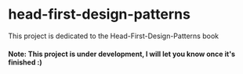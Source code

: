 # head-first-design-patterns
This project is dedicated to the Head-First-Design-Patterns book

#### Note: This project is under development, I will let you know once it's finished :) 
